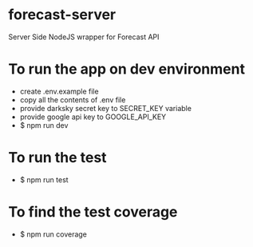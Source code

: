 # forecast-server
Server Side NodeJS wrapper for Forecast API

# To run the app on dev environment
- create .env.example file
- copy all the contents of .env file
- provide darksky secret key to SECRET_KEY variable
- provide google api key to GOOGLE_API_KEY
- $ npm run dev

# To run the test
- $ npm run test

# To find the test coverage
- $ npm run coverage